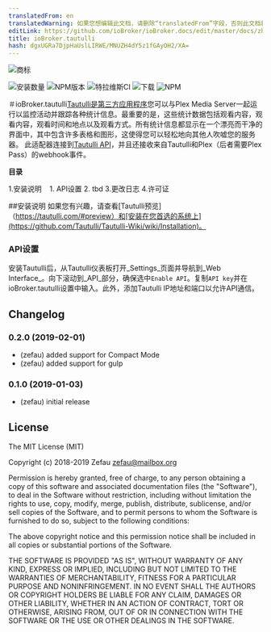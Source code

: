 ```yaml
---
translatedFrom: en
translatedWarning: 如果您想编辑此文档，请删除“translatedFrom”字段，否则此文档将再次自动翻译
editLink: https://github.com/ioBroker/ioBroker.docs/edit/master/docs/zh-cn/adapterref/iobroker.tautulli/README.md
title: ioBroker.tautulli
hash: dgxUGRa7DjpHaUslLIRWE/MNUZH4dY5z1fGAyOH2/XA=
---
```

![商标](https://raw.githubusercontent.com/Zefau/ioBroker.tautulli/master/admin/tautulli.jpeg)

![安装数量](http://iobroker.live/badges/tautulli-stable.svg)
![NPM版本](http://img.shields.io/npm/v/iobroker.tautulli.svg)
![特拉维斯CI](https://travis-ci.org/Zefau/ioBroker.tautulli.svg?branch=master)
![下载](https://img.shields.io/npm/dm/iobroker.tautulli.svg)
![NPM](https://nodei.co/npm/iobroker.tautulli.png?downloads=true)

＃ioBroker.tautulli[Tautulli是第三方应用程序](https://tautulli.com/#about)您可以与Plex Media Server一起运行以监控活动并跟踪各种统计信息。最重要的是，这些统计数据包括观看内容，观看内容，观看时间和地点以及观看方式。所有统计信息都显示在一个漂亮而干净的界面中，其中包含许多表格和图形，这使得您可以轻松地向其他人吹嘘您的服务器。
此适配器连接到[Tautulli API](https://github.com/Tautulli/Tautulli/blob/master/API.md)，并且还接收来自Tautulli和Plex（后者需要Plex Pass）的webhook事件。

**目录**

1.安装说明
   1. API设置
2. tbd
3.更改日志
4.许可证

##安装说明
如果您有兴趣，请查看[Tautulli预览]（https://tautulli.com/#preview）和[安装在您首选的系统上](https://github.com/Tautulli/Tautulli-Wiki/wiki/Installation)。

### API设置
安装Tautulli后，从Tautulli仪表板打开_Settings_页面并导航到_Web Interface_。向下滚动到_API_部分，确保选中```Enable API```。复制```API key```并在ioBroker.tautulli设置中输入。此外，添加Tautulli IP地址和端口以允许API通信。

## Changelog

### 0.2.0 (2019-02-01)
* (zefau) added support for Compact Mode
* (zefau) added support for gulp

### 0.1.0 (2019-01-03)
* (zefau) initial release

## License
The MIT License (MIT)

Copyright (c) 2018-2019 Zefau <zefau@mailbox.org>

Permission is hereby granted, free of charge, to any person obtaining a copy
of this software and associated documentation files (the "Software"), to deal
in the Software without restriction, including without limitation the rights
to use, copy, modify, merge, publish, distribute, sublicense, and/or sell
copies of the Software, and to permit persons to whom the Software is
furnished to do so, subject to the following conditions:

The above copyright notice and this permission notice shall be included in
all copies or substantial portions of the Software.

THE SOFTWARE IS PROVIDED "AS IS", WITHOUT WARRANTY OF ANY KIND, EXPRESS OR
IMPLIED, INCLUDING BUT NOT LIMITED TO THE WARRANTIES OF MERCHANTABILITY,
FITNESS FOR A PARTICULAR PURPOSE AND NONINFRINGEMENT. IN NO EVENT SHALL THE
AUTHORS OR COPYRIGHT HOLDERS BE LIABLE FOR ANY CLAIM, DAMAGES OR OTHER
LIABILITY, WHETHER IN AN ACTION OF CONTRACT, TORT OR OTHERWISE, ARISING FROM,
OUT OF OR IN CONNECTION WITH THE SOFTWARE OR THE USE OR OTHER DEALINGS IN
THE SOFTWARE.
